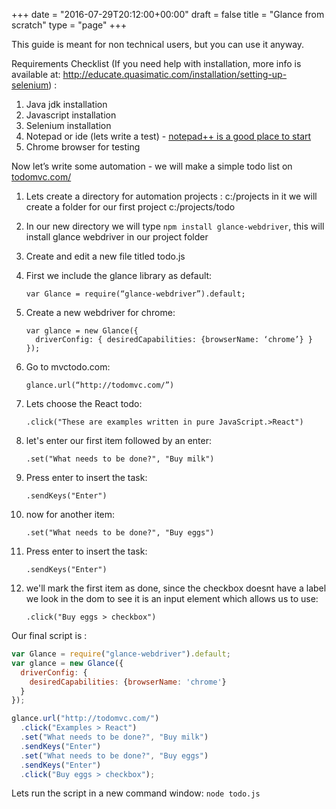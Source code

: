 +++
date = "2016-07-29T20:12:00+00:00"
draft = false
title = "Glance from scratch"
type = "page"
+++

This guide is meant for non technical users, but you can use it anyway.


Requirements Checklist
(If you need help with installation, more info is available at:
 http://educate.quasimatic.com/installation/setting-up-selenium)  :

1. Java jdk installation
2. Javascript installation
3. Selenium installation
4. Notepad or ide (lets write a test) - [notepad++ is a good place to start](https://notepad-plus-plus.org/download/)
5. Chrome browser for testing

Now let’s write some automation - we will make a simple todo list on [todomvc.com/](http://todomvc.com/)

1. Lets create a directory for automation projects : c:/projects in it we will create a folder for our first project c:/projects/todo
2. In our new directory we will type `npm install glance-webdriver`, this will install glance webdriver in our project folder
3. Create and edit a new file titled todo.js
4. First we include the glance library as default:

    ```
    var Glance = require(“glance-webdriver”).default;
    ```

5. Create a new webdriver for chrome:

    ```
    var glance = new Glance({
      driverConfig: { desiredCapabilities: {browserName: ‘chrome’} }
    });
    ```

6. Go to mvctodo.com:

    ```
    glance.url(“http://todomvc.com/”)
    ```

7. Lets choose the React todo:

    ```
    .click("These are examples written in pure JavaScript.>React")
    ```

8. let's enter our first item followed by an enter: 

    ```
    .set("What needs to be done?", "Buy milk")
    ```

9. Press enter to insert the task: 

    ```
    .sendKeys("Enter")
    ```

10. now for another item: 

    ```
    .set("What needs to be done?", "Buy eggs")
    ```

11. Press enter to insert the task: 

    ```
    .sendKeys("Enter")
    ```

12. we'll mark the first item as done, since the checkbox doesnt have a label we look in the dom to see it is an input element which allows us to use: 

    ```
    .click("Buy eggs > checkbox")
    ```

Our final script is :

```javascript
var Glance = require("glance-webdriver").default;
var glance = new Glance({
  driverConfig: {
    desiredCapabilities: {browserName: 'chrome'}
  }
});

glance.url("http://todomvc.com/")
  .click("Examples > React")
  .set("What needs to be done?", "Buy milk")
  .sendKeys("Enter")
  .set("What needs to be done?", "Buy eggs")
  .sendKeys("Enter")
  .click("Buy eggs > checkbox");
```
Lets run the script in a new command window: `node todo.js`
